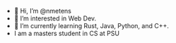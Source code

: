 - 👋 Hi, I’m @nmetens
- 👀 I’m interested in Web Dev.
- 🌱 I’m currently learning Rust, Java, Python, and C++.
- I am a masters student in CS at PSU

<!---
nmetens/nmetens is a ✨ special ✨ repository because its `README.md` (this file) appears on your GitHub profile.
You can click the Preview link to take a look at your changes.
--->
